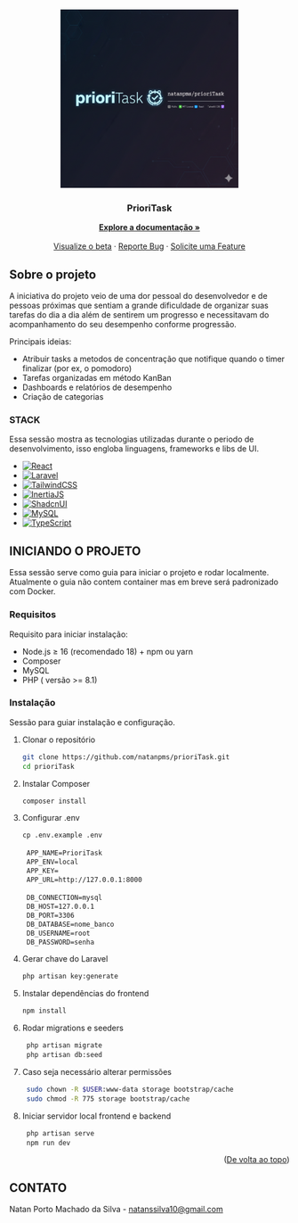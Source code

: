 <a id="readme-top"></a>


<!-- PROJECT LOGO -->
<br />
<div align="center">
  <a href="https://github.com/natanpms/prioriTask">
    <img src="prioritask-logo-githu.png" alt="Logo" width="320" height="320">
  </a>

  <h3 align="center">PrioriTask</h3>

  <p align="center">
    <a href="https://github.com/natanpms/prioriTask"><strong>Explore a documentação »</strong></a>
    <br />
    <br />
    <a href="#">Visualize o beta</a>
    &middot;
    <a href="https://github.com/natanpms/prioriTask/issues/new?labels=bug&template=bug-report---.md">Reporte Bug</a>
    &middot;
    <a href="https://github.com/natanpms/prioriTask/issues/new?labels=enhancement&template=feature-request---.md">Solicite uma Feature</a>
  </p>
</div>

<!-- ABOUT THE PROJECT -->
## Sobre o projeto


A iniciativa do projeto veio de uma dor pessoal do desenvolvedor e de pessoas próximas que sentiam a grande dificuldade de organizar suas tarefas do dia a dia além de sentirem um progresso e necessitavam do acompanhamento do seu desempenho conforme progressão.

Principais ideias:
* Atribuir tasks a metodos de concentração que notifique quando o timer finalizar (por ex, o pomodoro)
* Tarefas organizadas em método KanBan
* Dashboards e relatórios de desempenho
* Criação de categorias 


### STACK

Essa sessão mostra as tecnologias utilizadas durante o periodo de desenvolvimento, isso engloba linguagens, frameworks e libs de UI.

* [![React][React.js]][React-url]
* [![Laravel][Laravel.com]][Laravel-url]
* [![TailwindCSS][TailwindCSS]][TailwindCSS-url]
* [![InertiaJS][InertiaJS]][InertiaJS-url]
* [![ShadcnUI][ShadcnUI]][ShadcnUI-url]
* [![MySQL][MySQL]][MySQL-url]
* [![TypeScript][TypeScript]][TypeScript-url]


<!-- GETTING STARTED -->
## INICIANDO O PROJETO

Essa sessão serve como guia para iniciar o projeto e rodar localmente. Atualmente o guia não contem container mas em breve será padronizado com Docker.

### Requisitos

Requisito para iniciar instalação:
* Node.js ≥ 16 (recomendado 18) + npm ou yarn  
* Composer
* MySQL
* PHP ( versão >= 8.1)

### Instalação

Sessão para guiar instalação e configuração.

1. Clonar o repositório
   ```sh
   git clone https://github.com/natanpms/prioriTask.git
   cd prioriTask

   ```
2. Instalar Composer 
   ```sh
   composer install
   ```
3. Configurar .env
   ```env
   cp .env.example .env

    APP_NAME=PrioriTask
    APP_ENV=local
    APP_KEY=
    APP_URL=http://127.0.0.1:8000

    DB_CONNECTION=mysql
    DB_HOST=127.0.0.1
    DB_PORT=3306
    DB_DATABASE=nome_banco
    DB_USERNAME=root
    DB_PASSWORD=senha

   ```
4. Gerar chave do Laravel
   ```sh
   php artisan key:generate
   ```

5. Instalar dependências do frontend
   ```sh
   npm install
    ```

6. Rodar migrations e seeders
   ```sh
    php artisan migrate
    php artisan db:seed
     ```

7. Caso seja necessário alterar permissões
   ```sh
    sudo chown -R $USER:www-data storage bootstrap/cache
    sudo chmod -R 775 storage bootstrap/cache
     ```
     
8. Iniciar servidor local frontend e backend
   ```sh
    php artisan serve 
    npm run dev
     ```

<p align="right">(<a href="#readme-top">De volta ao topo</a>)</p>

<!-- CONTACT -->
## CONTATO

Natan Porto Machado da Silva - natanssilva10@gmail.com


<!-- MARKDOWN LINKS & IMAGES -->
<!-- https://www.markdownguide.org/basic-syntax/#reference-style-links -->
[contributors-shield]: https://img.shields.io/github/contributors/othneildrew/Best-README-Template.svg?style=for-the-badge
[contributors-url]: https://github.com/othneildrew/Best-README-Template/graphs/contributors
[forks-shield]: https://img.shields.io/github/forks/othneildrew/Best-README-Template.svg?style=for-the-badge
[forks-url]: https://github.com/othneildrew/Best-README-Template/network/members
[stars-shield]: https://img.shields.io/github/stars/othneildrew/Best-README-Template.svg?style=for-the-badge
[stars-url]: https://github.com/othneildrew/Best-README-Template/stargazers
[issues-shield]: https://img.shields.io/github/issues/othneildrew/Best-README-Template.svg?style=for-the-badge
[issues-url]: https://github.com/othneildrew/Best-README-Template/issues
[license-shield]: https://img.shields.io/github/license/othneildrew/Best-README-Template.svg?style=for-the-badge
[license-url]: https://github.com/othneildrew/Best-README-Template/blob/master/LICENSE.txt
[linkedin-shield]: https://img.shields.io/badge/-LinkedIn-black.svg?style=for-the-badge&logo=linkedin&colorB=555
[linkedin-url]: https://linkedin.com/in/othneildrew
[product-screenshot]: images/screenshot.png
[Next.js]: https://img.shields.io/badge/next.js-000000?style=for-the-badge&logo=nextdotjs&logoColor=white
[Next-url]: https://nextjs.org/
[React.js]: https://img.shields.io/badge/React-20232A?style=for-the-badge&logo=react&logoColor=61DAFB
[React-url]: https://reactjs.org/
[Vue.js]: https://img.shields.io/badge/Vue.js-35495E?style=for-the-badge&logo=vuedotjs&logoColor=4FC08D
[Vue-url]: https://vuejs.org/
[Angular.io]: https://img.shields.io/badge/Angular-DD0031?style=for-the-badge&logo=angular&logoColor=white
[Angular-url]: https://angular.io/
[Svelte.dev]: https://img.shields.io/badge/Svelte-4A4A55?style=for-the-badge&logo=svelte&logoColor=FF3E00
[Svelte-url]: https://svelte.dev/
[Laravel.com]: https://img.shields.io/badge/Laravel-FF2D20?style=for-the-badge&logo=laravel&logoColor=white
[Laravel-url]: https://laravel.com
[Bootstrap.com]: https://img.shields.io/badge/Bootstrap-563D7C?style=for-the-badge&logo=bootstrap&logoColor=white
[Bootstrap-url]: https://getbootstrap.com
[JQuery.com]: https://img.shields.io/badge/jQuery-0769AD?style=for-the-badge&logo=jquery&logoColor=white
[JQuery-url]: https://jquery.com 
[TailwindCSS]: https://img.shields.io/badge/TailwindCSS-38B2AC?style=for-the-badge&logo=tailwindcss&logoColor=white
[TailwindCSS-url]: https://tailwindcss.com/
[InertiaJS]: https://img.shields.io/badge/Inertia.js-9553e9?style=for-the-badge&logo=inertia&logoColor=white
[InertiaJS-url]: https://inertiajs.com/
[ShadcnUI]: https://img.shields.io/badge/Shadcn%2FUI-000000?style=for-the-badge&logo=shadcnui&logoColor=white
[ShadcnUI-url]: https://ui.shadcn.com/
[MySQL]: https://img.shields.io/badge/MySQL-4479A1?style=for-the-badge&logo=mysql&logoColor=white
[MySQL-url]: https://www.mysql.com/
[TypeScript]: https://img.shields.io/badge/TypeScript-3178C6?style=for-the-badge&logo=typescript&logoColor=white
[TypeScript-url]: https://www.typescriptlang.org/
